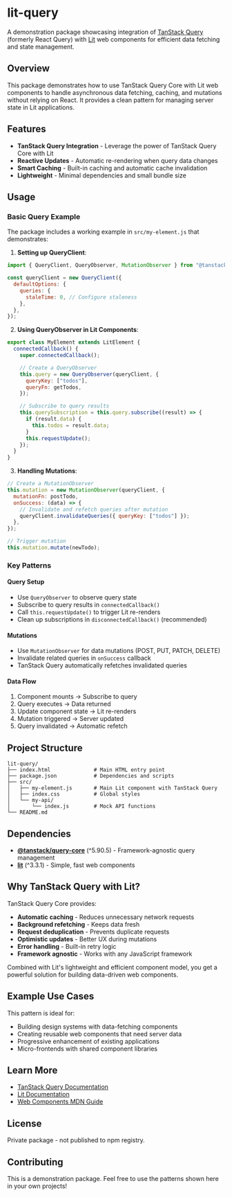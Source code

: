 # lit-query

A demonstration package showcasing integration of [TanStack Query](https://tanstack.com/query) (formerly React Query) with [Lit](https://lit.dev/) web components for efficient data fetching and state management.

## Overview

This package demonstrates how to use TanStack Query Core with Lit web components to handle asynchronous data fetching, caching, and mutations without relying on React. It provides a clean pattern for managing server state in Lit applications.

## Features

- **TanStack Query Integration** - Leverage the power of TanStack Query Core with Lit
- **Reactive Updates** - Automatic re-rendering when query data changes
- **Smart Caching** - Built-in caching and automatic cache invalidation
- **Lightweight** - Minimal dependencies and small bundle size

## Usage

### Basic Query Example

The package includes a working example in `src/my-element.js` that demonstrates:

1. **Setting up QueryClient**:
```javascript
import { QueryClient, QueryObserver, MutationObserver } from "@tanstack/query-core";

const queryClient = new QueryClient({
  defaultOptions: {
    queries: {
      staleTime: 0, // Configure staleness
    },
  },
});
```

2. **Using QueryObserver in Lit Components**:
```javascript
export class MyElement extends LitElement {
  connectedCallback() {
    super.connectedCallback();

    // Create a QueryObserver
    this.query = new QueryObserver(queryClient, {
      queryKey: ["todos"],
      queryFn: getTodos,
    });

    // Subscribe to query results
    this.querySubscription = this.query.subscribe((result) => {
      if (result.data) {
        this.todos = result.data;
      }
      this.requestUpdate();
    });
  }
}
```

3. **Handling Mutations**:
```javascript
// Create a MutationObserver
this.mutation = new MutationObserver(queryClient, {
  mutationFn: postTodo,
  onSuccess: (data) => {
    // Invalidate and refetch queries after mutation
    queryClient.invalidateQueries({ queryKey: ["todos"] });
  },
});

// Trigger mutation
this.mutation.mutate(newTodo);
```

### Key Patterns

#### Query Setup
- Use `QueryObserver` to observe query state
- Subscribe to query results in `connectedCallback()`
- Call `this.requestUpdate()` to trigger Lit re-renders
- Clean up subscriptions in `disconnectedCallback()` (recommended)

#### Mutations
- Use `MutationObserver` for data mutations (POST, PUT, PATCH, DELETE)
- Invalidate related queries in `onSuccess` callback
- TanStack Query automatically refetches invalidated queries

#### Data Flow
1. Component mounts → Subscribe to query
2. Query executes → Data returned
3. Update component state → Lit re-renders
4. Mutation triggered → Server updated
5. Query invalidated → Automatic refetch

## Project Structure

```
lit-query/
├── index.html              # Main HTML entry point
├── package.json            # Dependencies and scripts
├── src/
│   ├── my-element.js       # Main Lit component with TanStack Query
│   ├── index.css           # Global styles
│   └── my-api/
│       └── index.js        # Mock API functions
└── README.md
```

## Dependencies

- **[@tanstack/query-core](https://www.npmjs.com/package/@tanstack/query-core)** (^5.90.5) - Framework-agnostic query management
- **[lit](https://www.npmjs.com/package/lit)** (^3.3.1) - Simple, fast web components

## Why TanStack Query with Lit?

TanStack Query Core provides:
- **Automatic caching** - Reduces unnecessary network requests
- **Background refetching** - Keeps data fresh
- **Request deduplication** - Prevents duplicate requests
- **Optimistic updates** - Better UX during mutations
- **Error handling** - Built-in retry logic
- **Framework agnostic** - Works with any JavaScript framework

Combined with Lit's lightweight and efficient component model, you get a powerful solution for building data-driven web components.

## Example Use Cases

This pattern is ideal for:
- Building design systems with data-fetching components
- Creating reusable web components that need server data
- Progressive enhancement of existing applications
- Micro-frontends with shared component libraries

## Learn More

- [TanStack Query Documentation](https://tanstack.com/query/latest)
- [Lit Documentation](https://lit.dev/)
- [Web Components MDN Guide](https://developer.mozilla.org/en-US/docs/Web/Web_Components)

## License

Private package - not published to npm registry.

## Contributing

This is a demonstration package. Feel free to use the patterns shown here in your own projects!
